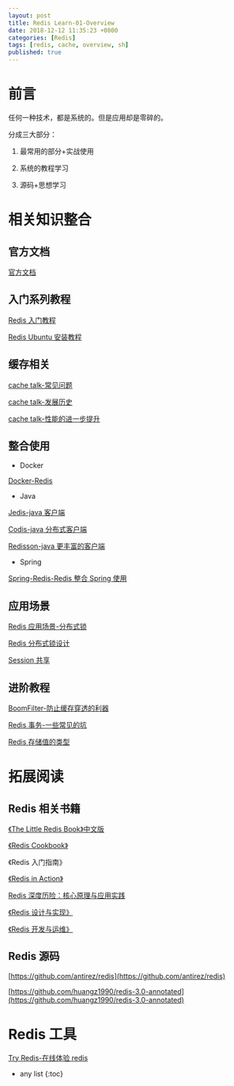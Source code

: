 ```yaml
---
layout: post
title: Redis Learn-01-Overview
date: 2018-12-12 11:35:23 +0800
categories: [Redis]
tags: [redis, cache, overview, sh]
published: true
---
```


# 前言

任何一种技术，都是系统的。但是应用却是零碎的。

分成三大部分：

1. 最常用的部分+实战使用

2. 系统的教程学习

3. 源码+思想学习

# 相关知识整合

## 官方文档

[官方文档](https://redis.io/documentation)

## 入门系列教程

[Redis 入门教程](https://houbb.github.io/2016/10/23/redis)

[Redis Ubuntu 安装教程](https://houbb.github.io/2018/08/14/ubuntu-redis)

## 缓存相关

[cache talk-常见问题](https://houbb.github.io/2018/09/01/cache-01-talk)

[cache talk-发展历史](https://houbb.github.io/2018/09/01/cache-02-history)

[cache talk-性能的进一步提升](https://houbb.github.io/2018/09/01/cache-03-more)

## 整合使用

- Docker

[Docker-Redis](https://houbb.github.io/2018/05/06/docker-redis)

- Java

[Jedis-java 客户端](https://houbb.github.io/2018/09/06/cache-redis-jedis)

[Codis-java 分布式客户端](https://houbb.github.io/2018/09/06/cache-codis)

[Redisson-java 更丰富的客户端](https://houbb.github.io/2018/05/24/redisson)

- Spring

[Spring-Redis-Redis 整合 Spring 使用](https://houbb.github.io/2018/09/06/cache-redis-spring)

## 应用场景

[Redis 应用场景-分布式锁](https://houbb.github.io/2019/01/14/redis-usage)

[Redis 分布式锁设计](https://houbb.github.io/2019/01/07/redis-lock)

[Session 共享](https://houbb.github.io/2018/09/26/session-sharing)

## 进阶教程

[BoomFilter-防止缓存穿透的利器](https://houbb.github.io/2019/04/01/BloomFilter-best-practice)

[Redis 事务-一些常见的坑](https://houbb.github.io/2018/12/06/redis-tx)

[Redis 存储值的类型](https://houbb.github.io/2018/12/28/redis-value-type)

# 拓展阅读

## Redis 相关书籍

[《The Little Redis Book》中文版](https://github.com/JasonLai256/the-little-redis-book)

[《Redis Cookbook》](http://rediscookbook.org/)

《Redis 入门指南》

[《Redis in Action》](https://www.manning.com/books/redis-in-action)

[Redis 深度历险：核心原理与应用实践](https://juejin.im/book/5afc2e5f6fb9a07a9b362527/section/5b336601f265da598e13f917)

[《Redis 设计与实现》](http://redisbook.com/)

[《Redis 开发与运维》](https://book.douban.com/subject/26971561/)

## Redis 源码

[https://github.com/antirez/redis](https://github.com/antirez/redis)

[https://github.com/huangz1990/redis-3.0-annotated](https://github.com/huangz1990/redis-3.0-annotated)

# Redis 工具

[Try Redis-在线体验 redis](http://try.redis.io/)

* any list
{:toc}